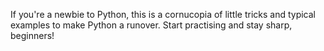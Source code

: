 If you're a newbie to Python, this is a cornucopia of little tricks and typical examples to make Python a runover. Start practising and stay sharp, beginners!
